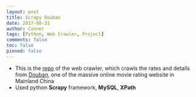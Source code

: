 ```yaml
---
layout: post
title: Scrapy Douban
date: 2017-08-31
author: Conner
tags: [Python, Web Crawler, Project]
comments: false
toc: false
pinned: false
---
```

* This is the [repo](https://github.com/Connerrrrr/Scrapy_douban) of the web crawler, which crawls the rates and details from [Douban](https://movie.douban.com/), one of the massive online movie rating website in Mainland China
* Used python __Scrapy__ framework, __MySQL__, __XPath__
